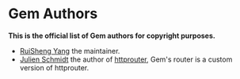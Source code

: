 # Gem Authors

**This is the official list of Gem authors for copyright purposes.**

- [RuiSheng Yang](https://github.com/ruishengyang)
    the maintainer.
- [Julien Schmidt](https://github.com/julienschmidt)
    the author of [httprouter](https://github.com/julienschmidt/httprouter), Gem's router is a custom version of httprouter.
